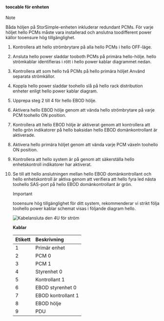 <!--author=alkohli last changed: 9/16/15-->


#### <a name="toocable-your-device-for-power"></a>toocable för enheten
> [!NOTE]
> Båda höljen på StorSimple-enheten inkluderar redundant PCMs. För varje höljet hello PCMs måste vara installerad och anslutna toodifferent power källor tooensure hög tillgänglighet.
> 
> 

1. Kontrollera att hello strömbrytare på alla hello PCMs i hello OFF-läge.
2. Ansluta hello power sladdar tooboth PCMs på primära hello-hölje. hello strömkablar identifieras i rött i hello power kablar diagrammet nedan.
3. Kontrollera att som hello två PCMs på hello primära höljet Använd separata strömkällor.
4. Koppla hello power sladdar toohello slå på hello rack distribution enheter enligt hello power kablar diagram.
5. Upprepa steg 2 till 4 för hello EBOD hölje.
6. Aktivera hello EBOD hölje genom att vända hello strömbrytare på varje PCM toohello ON position.
7. Kontrollera att hello EBOD hölje är aktiverat genom att kontrollera att hello grön indikatorer på hello baksidan hello EBOD domänkontrollant är aktiverade.
8. Aktivera hello primära höljet genom att vända varje PCM växeln toohello ON position.
9. Kontrollera att hello system är på genom att säkerställa hello enhetskontroll indikatorer har aktiverat.
10. Se till att hello anslutningen mellan hello EBOD domänkontrollant och hello enhetskontroll är aktiva genom att verifiera att hello fyra led nästa toohello SAS-port på hello EBOD domänkontrollant är grön.
    
    > [!IMPORTANT]
    > tooensure hög tillgänglighet för ditt system, rekommenderar vi strikt följa toohello power kablar schemat visas i följande diagram hello.
    > 
    > 
    
    ![Kabelansluta den 4U för ström](./media/storsimple-cable-8600-for-power/HCSCableYour4UDeviceforPower.png)
    
    **Kablar**
    
    | Etikett | Beskrivning |
    |:--- |:--- |
    | 1 |Primär enhet |
    | 2 |PCM 0 |
    | 3 |PCM 1 |
    | 4 |Styrenhet 0 |
    | 5 |Kontrollant 1 |
    | 6 |EBOD styrenhet 0 |
    | 7 |EBOD kontrollant 1 |
    | 8 |EBOD hölje |
    | 9 |PDU |

